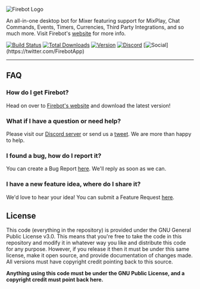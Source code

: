 ![Firebot Logo](https://i.imgur.com/DBH1G1e.png)

An all-in-one desktop bot for Mixer featuring support for MixPlay, Chat Commands, Events, Timers, Currencies, Third Party Integrations, and so much more. Visit Firebot's [website](https://crowbartools.com/tools/firebot/) for more info.

[![Build Status](https://travis-ci.org/crowbartools/Firebot.svg?branch=master)](https://travis-ci.org/crowbartools/Firebot)
[![Total Downloads](https://img.shields.io/github/downloads/crowbartools/firebot/total.svg)](https://firebot.pro)
[![Version](https://img.shields.io/github/release/crowbartools/firebot.svg)](https://github.com/crowbartools/Firebot/releases)
[![Discord](https://img.shields.io/discord/372817064034959370.svg?label=Discord+(chat))](https://discord.gg/DegW792)
[![Social](https://img.shields.io/twitter/follow/firebotapp.svg?style=social&label=Follow+Us!)](https://twitter.com/FirebotApp)

***
## FAQ
### How do I get Firebot?
Head on over to [Firebot's website](https://crowbartools.com/tools/firebot/) and download the latest version!

### What if I have a question or need help?
Please visit our [Discord server](https://discord.gg/DegW792) or send us a [tweet](https://twitter.com/FirebotApp). We are more than happy to help.

### I found a bug, how do I report it?
You can create a Bug Report [here](https://github.com/crowbartools/Firebot/issues/new?assignees=ebiggz%2C+LastMageTV&labels=bug&template=bug_report.md&title=%5BBUG%5D+). We'll reply as soon as we can.

### I have a new feature idea, where do I share it?
We'd love to hear your idea! You can submit a Feature Request [here](https://github.com/crowbartools/Firebot/issues/new?assignees=ebiggz%2C+LastMageTV&labels=Feature+Request&template=feature_request.md&title=%5BFeature+Request%5D+).

## License
This code (everything in the repository) is provided under the GNU General Public License v3.0. This means that you're free to take the code in this repository and modify it in whatever way you like and distribute this code for any purpose. However, if you release it then it must be under this same license, make it open source, and provide documentation of changes made. All versions must have copyright credit pointing back to this source.

**Anything using this code must be under the GNU Public License, and a copyright credit must point back here.**
